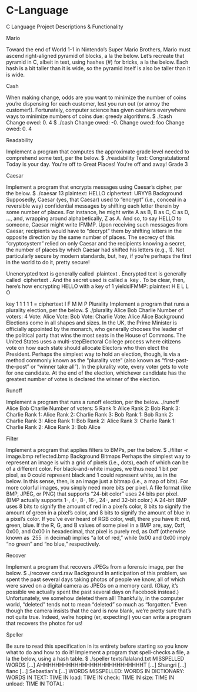 # C-Language

C Language Project Descriptions & Functionality

Mario

Toward the end of World 1-1 in Nintendo’s Super Mario Brothers, Mario must ascend
right-aligned pyramid of blocks, a la the below.
Let’s recreate that pyramid in C, albeit in text, using hashes (​#​) for bricks, a la the below. Each
hash is a bit taller than it is wide, so the pyramid itself is also be taller than it is wide.

Cash

When making change, odds are you want to minimize the number of coins you’re dispensing for
each customer, lest you run out (or annoy the customer!). Fortunately, computer science has
given cashiers everywhere ways to minimize numbers of coins due: greedy algorithms.
$ ./cash
Change owed: 0.
4
$ ./cash
Change owed: -0.
Change owed: foo
Change owed: 0.
4

Readability

Implement a program that computes the approximate grade level needed to comprehend some
text, per the below.
$ ./readability
Text: Congratulations! Today is your day. You're off to Great Places!
You're off and away!
Grade 3

Caesar

Implement a program that encrypts messages using Caesar’s cipher, per the below.
$ ./caesar 13
plaintext: HELLO
ciphertext: URYYB
Background
Supposedly, Caesar (yes, that Caesar) used to “encrypt” (i.e., conceal in a reversible way)
confidential messages by shifting each letter therein by some number of places. For instance,
he might write A as B, B as C, C as D, ..., and, wrapping around alphabetically, Z as A. And so,
to say HELLO to someone, Caesar might write IFMMP. Upon receiving such messages from
Caesar, recipients would have to “decrypt” them by shifting letters in the opposite direction by
the same number of places.
The secrecy of this “cryptosystem” relied on only Caesar and the recipients knowing a secret,
the number of places by which Caesar had shifted his letters (e.g., 1). Not particularly secure by
modern standards, but, hey, if you’re perhaps the first in the world to do it, pretty secure!

Unencrypted text is generally called ​ plaintext ​. Encrypted text is generally called ​ ciphertext ​. And
the secret used is called a ​ key ​.
To be clear, then, here’s how encrypting ​HELLO​ with a key of 1 yields ​IFMMP​:
plaintext H E L L O

key 1 1 1 1 1
= ciphertext I F M M P
Plurality
Implement a program that runs a plurality election, per the below.
$ ./plurality Alice Bob Charlie
Number of voters: 4
Vote: Alice
Vote: Bob
Vote: Charlie
Vote: Alice
Alice
Background
Elections come in all shapes and sizes. In the UK, the ​Prime Minister​ is officially appointed by
the monarch, who generally chooses the leader of the political party that wins the most seats in
the House of Commons. The United States uses a multi-step ​Electoral College​ process where
citizens vote on how each state should allocate Electors who then elect the President.
Perhaps the simplest way to hold an election, though, is via a method commonly known as the
“plurality vote” (also known as “first-past-the-post” or “winner take all”). In the plurality vote,
every voter gets to vote for one candidate. At the end of the election, whichever candidate has
the greatest number of votes is declared the winner of the election.

Runoff

Implement a program that runs a runoff election, per the below.
./runoff Alice Bob Charlie
Number of voters: 5
Rank 1: Alice
Rank 2: Bob
Rank 3: Charlie
Rank 1: Alice
Rank 2: Charlie
Rank 3: Bob
Rank 1: Bob
Rank 2: Charlie
Rank 3: Alice
Rank 1: Bob
Rank 2: Alice
Rank 3: Charlie
Rank 1: Charlie
Rank 2: Alice
Rank 3: Bob
Alice

Filter

Implement a program that applies filters to BMPs, per the below.
$ ./filter -r image.bmp reflected.bmp
Background
Bitmaps
Perhaps the simplest way to represent an image is with a grid of pixels (i.e., dots), each of which
can be of a different color. For black-and-white images, we thus need 1 bit per pixel, as 0 could
represent black and 1 could represent white, as in the below.
In this sense, then, is an image just a bitmap (i.e., a map of bits). For more colorful images, you
simply need more bits per pixel. A file format (like ​BMP​, ​JPEG​, or ​PNG​) that supports “24-bit
color” uses 24 bits per pixel. (BMP actually supports 1-, 4-, 8-, 16-, 24-, and 32-bit color.)
A 24-bit BMP uses 8 bits to signify the amount of red in a pixel’s color, 8 bits to signify the
amount of green in a pixel’s color, and 8 bits to signify the amount of blue in a pixel’s color. If
you’ve ever heard of RGB color, well, there you have it: red, green, blue.
If the R, G, and B values of some pixel in a BMP are, say, ​0xff​, ​0x00​, and ​0x00​ in
hexadecimal, that pixel is purely red, as ​0xff​ (otherwise known as ​ 255 ​ in decimal) implies “a
lot of red,” while ​0x00​ and ​0x00​ imply “no green” and “no blue,” respectively.

Recover

Implement a program that recovers JPEGs from a forensic image, per the below.
$ ./recover card.raw
Background
In anticipation of this problem, we spent the past several days taking photos of people we know,
all of which were saved on a digital camera as JPEGs on a memory card. (Okay, it’s possible
we actually spent the past several days on Facebook instead.) Unfortunately, we somehow
deleted them all! Thankfully, in the computer world, “deleted” tends not to mean “deleted” so
much as “forgotten.” Even though the camera insists that the card is now blank, we’re pretty
sure that’s not quite true. Indeed, we’re hoping (er, expecting!) you can write a program that
recovers the photos for us!

Speller

Be sure to read this specification in its entirety before starting so you know what to do and how
to do it!
Implement a program that spell-checks a file, a la the below, using a hash table.
$ ./speller texts/lalaland.txt
MISSPELLED WORDS
[...]
AHHHHHHHHHHHHHHHHHHHHHHHHHHHT
[...]
Shangri
[...]
fianc
[...]
Sebastian's
[...]
WORDS MISSPELLED:
WORDS IN DICTIONARY:
WORDS IN TEXT:
TIME IN load:
TIME IN check:
TIME IN size:
TIME IN unload:
TIME IN TOTAL:
